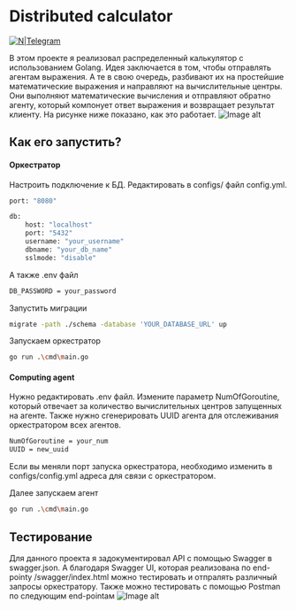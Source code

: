 # Distributed calculator
[![N|Telegram](https://img.icons8.com/fluency/24/telegram-app.png)](https://t.me/M00nfI0wer)

В этом проекте я реализовал распределенный калькулятор с использованием Golang. Идея заключается в том, чтобы отправлять агентам выражения. А те в свою очередь, разбивают их на простейшие математические выражения и направляют на вычислительные центры. Они выполняют математические вычисления и отправляют обратно агенту, который компонует ответ выражения и возвращает результат клиенту. На рисунке ниже показано, как это работает.
![Image alt](https://github.com/sadreddinov/calculator/blob/main/структура.png)
## Как его запустить?
#### Оркестратор
Настроить подключение к БД. Редактировать в configs/ файл config.yml.
```sh
port: "8080"

db:
    host: "localhost"
    port: "5432"
    username: "your_username"
    dbname: "your_db_name"
    sslmode: "disable"
```
А также .env файл
```sh
DB_PASSWORD = your_password
```
Запустить миграции
```sh
migrate -path ./schema -database 'YOUR_DATABASE_URL' up
```
Запускаем оркестратор
```sh
go run .\cmd\main.go
```
#### Computing agent
Нужно редактировать .env файл. Измените параметр NumOfGoroutine, который отвечает за количество вычислительных центров запущенных на агенте. Также нужно сгенерировать UUID агента для отслеживания оркестратором всех агентов.
```sh
NumOfGoroutine = your_num
UUID = new_uuid
```
Если вы меняли порт запуска оркестратора, необходимо изменить в configs/config.yml адреса для связи с оркестратором.

Далее запускаем агент
```sh
go run .\cmd\main.go
```
## Тестирование
Для данного проекта я задокументировал API с помощью Swagger в swagger.json. А благодаря Swagger UI, которая реализована по end-pointу /swagger/index.html можно тестировать и отпралять различный запросы  оркестратору.
Также можно тестировать с помощью Postman по следующим end-pointам
![Image alt](https://github.com/sadreddinov/calculator/blob/main/схема.png)

